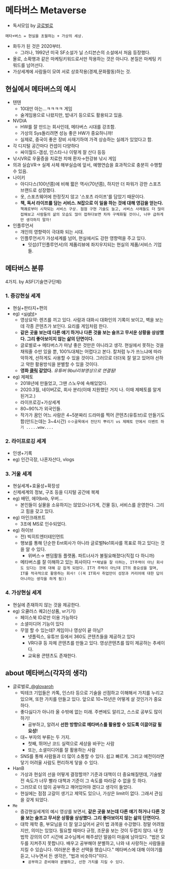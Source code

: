 # 메타버스 Metaverse

* 독서모임 by [글로벌로](https://www.instagram.com/glovaroh/)

```메타+버스 = 현실을 초월하는 + 가상의 세상.```

- 화두가 된 것은 2020부터.
    - 그러나, 1992년 미국 SF소설가 닐 스티븐슨의 소설에서 처음 등장했다.
- 욜로, 소확행과 같은 마케팅키워드로서만 작용하는 것은 아니다. 본질은 마케팅 키워드를 넘어선다.
- 가상세계에 사람들이 모여 서로 상호작용(경제,문화활동)하는 것.

## 현실에서 메타버스의 예시

- 텐텐
    - 10대만 아는...ㅋㅋㅋㅋ 게임
    - 술게임용으로 나왔지만, 밥내기 등으로도 활용되고 있음.
- NVDIA
    - HW를 잘 만드는 회사인데, 메타버스 시대를 강조함.
    - 가상의 Sys돌리려면 성능 좋은 HW가 중요하니까!
    - 실제로, 중국이 좋은 장비 사재기하여 가격 상승하는 실례가 있었다고 함.
- 각 디지털 공간마다 컨셉이 다양하다
    - 싸이월드-갬성, 인스타-나 이렇게 잘 산다 등등
- 낚시VR로 우울증을 치료한 치매 환자→한강뷰 낚시 게임
- 의과 실습VR→ 실제 사체 해부실습에 앞서, 예행연습을 효과적으로 충분히 수행할 수 있음.
- 나이키
    - 아디다스(100년쯤)에 비해 짧은 역사(70년쯤), 하지만 더 파워가 강한 스포츠 브랜드로 성장했다.
    - 옷, 스포츠웨어에 한정짓지 않고 '스포츠 라이프'를 담았기 때문이다.
    - **책, 독서 라이프를 담는 서비스. N잡으로 이 일을 하는 것에 대해 영감을 얻는다.**
        ```책쾌로부터 시작되는 서비스 구상. 점점 구현 기술도 늘고, 서비스 사례들도 더 많이 접해보고 사람들의 삶의 모습도 많이 접하다보면 차차 구체화될 것이니, 너무 급하게만 생각하지 말자!```
- 인플루언서
    - 개인의 영향력이 극대화 되는 시대.
    - 인플루언서가 가상세계를 넘어, 현실에서도 강한 영향력을 주고 있다.
        - 잇섭(IT인플루언서)의 제품리뷰에 좌지우지되는 현실의 제품/서비스 기업들.

## 메타버스 분류

4가지. by ASF(기술연구단체)

### 1. 증강현실 세계

- 현실+판타지+편의
- eg) <[sight](https://youtu.be/lK_cdkpazjI)>
    - 영상요약: 렌즈를 끼고 있다. 사람과 대화시 대화인의 기록이 보이고, 벽을 보는데 각종 콘텐츠가 보인다. 요리를 게임처럼 한다.
    - **같은 곳을 보는데 다른 얘기 하거나 다른 것을 보는 슬프고 무서운 상황을 상상했다. 그리 좋아보이지 않는 삶의 단면이다.**
    - 글로벌로→ 메타버스가 마냥 좋은 것만은 아니라고 생각. 현실에서 못하는 것을 채워줄 수만 있을 뿐, 100%대체는 어렵다고 본다. 칼처럼 누가 쓰느냐에 따라 악하게, 선하게도 사용할 수 있을 것이다. 그러므로 더더욱 잘 알고 있어야 선하고 악한 활용방식을 분별할 수 있을 것이다.
    - **영화 [클릭](https://youtu.be/s0LX3J8uIaA) 같았다.** *유튜버 9bul리뷰영상으로 연결됨!*
- eg) 제페토
    - 2018년에 만들었고, 그땐 스노우에 속해있었다.
    - 2020.3월, 네이버Z로, 회사 분리(이때 지원했던 거지 나. 이때 제페토를 알게 된거고.)
    - 라이프로깅+가상세계
    - 80~90%가 외국인들.
    - 작가가 꿈인 어느 사람은 4~5분짜리 드라마를 찍어 콘텐츠(유튜브)로 만들기도 함(만드는데는 3~4시간)
    ```ㅇㅇ골목에서 전단지 뿌리기 vs 제페토 안에서 이벤트 하기 .....wow....```

### 2. 라이프로깅 세계

- 인생+기록
- eg) 인간극장, 나혼자산다, vlogs

### 3. 거울 세계

- 현실세계+효율성+확장성
- 신제세계의 정보, 구조 등을 디지털 공간에 복제
- eg) 배민, 에어bnb, 우버...
    - 본인들이 실물을 소유하지는 않았으나(가게, 건물 등), 서비스를 운영한다. 그리고 힘을 갖고 있다.
- eg) 마인크래프트
    - 3조에 MS로 인수되었다.
- eg) 하이브
    - 전) 빅히트엔터테인먼트
    - 행보를 통해 단순한 Ent회사가 아니라 글로벌No1회사를 목표로 하고 있다는 것을 알 수 있다.
        - 위버스→ 팬덤활동 플랫폼. 파트너사가 불필요해졌다(직접 다 하니까)
    - 메타버스를 잘 이해하고 있는 회사이다
        ```**채널을 잘 이하는, IT주력이 아닌 회사도 있다는 것에 대해 감 잡게 되었다. IT가 주력이 아닌데 IT의 중요성을 알며, IT를 적극적으로 활용하는 회사! ((꼭 IT회사 취업만이 성장과 커리어에 대한 답이 아니라는 생각을 하게 됨))```

### 4. 가상현실 세계

- 현실에 존재하지 않는 것을 제공한다.
- eg) 오큘러스 퀘2(신상품, vr기기)
    - 페이스북 ID로만 이용 가능하다
    - 소셜미디어 기능이 있다
    - 무얼 할 수 있는데? 게임이나 영상이 끝 아님?
        - 넷플릭스, 유튜브 등에서 360도 콘텐츠들을 제공하고 있다
        - VR다큐 등 자체 콘텐츠를 만들고 있다. 영상콘텐츠를 많이 제공하는 추세이다.
        - 교육용 콘텐츠도 존재한다.

## about 메타버스(각자의 생각)

- 글로벌로_[@glovaroh](https://www.instagram.com/glovaroh/)
    - 빅테크 기업들은 카톡, 인스타 등으로 기술을 선점하고 이해해서 가치를 누리고 있으며, 또한 가치를 만들고 있다. 앞으로 10~15년은 어떻게 살 것인가가 중요하다.
    - 좋다싫다가 아니라 올 수밖에 없는 미래. 주변에도 알리고, 스스로 공부도 많이 하기!
        - 공부하고, 알려서 **선한 방향으로 메타버스를 활용할 수 있도록 이끌어갈 필요성!**
    - 대~ 부자의 부류는 두 가지.
        - 첫째, 뛰어난 코드 실력으로 세상을 바꾸는 사람
        - 또는, 소셜미디어를 잘 활용하는 사람
    - SNS를 통해 사람들과 더 많이 소통할 수 있다. 쉽고 빠르게. 그리고 예전이라면 닿기 어려울 사람도 편리하게 닿을 수 있다.
- HanB
    - 가상과 현실의 선을 어떻게 결정할까? 기준과 대책이 더 중요해질텐데, 기술발전 속도가 너무 빨라 대책과 기준이 그 속도를 따라갈 수 없을 듯 하다.
    - 그러므로 더 많이 공부하고 깨어있어야 겠다고 생각이 들었다.
    - 현실에는 점점 고갈이 생기고 제약도 있으나, 가상은 limit이 없다. 그래서 관심을 갖게 되었다.
- `Me`
    - 증강현실세계의 예시 영상<Sight>를 보면서, **같은 곳을 보는데 다른 얘기 하거나 다른 것을 보는 슬프고 무서운 상황을 상상했다. 그리 좋아보이지 않는 삶의 단면이다.**
    - 대학 재학 중, 부모님을 더 잘 알고싶어서 굳이 법 과목을 수강했다. 정말 어려웠지만, 의미는 있었다. 필요할 때마다 규정, 조문을 보는 것이 두렵지 않다. 내 첫 법학 강의의 OT 시간에 교수님께서 해주셨던 말씀이 마음에 남아있다. "법은 모두를 지켜주지 못합니다. 배우고 공부해야 분별하고, 나와 내 사랑하는 사람들을 지킬 수 있습니다. 여러분은 좋은 선택을 했습니다." 메타버스에 대해 이야기를 듣고, 나누면서 든 생각은, "법과 비슷하다"이다.
        - ```공부하고 준비해야 분별하고, 선한 가치를 지킬 수 있다.```